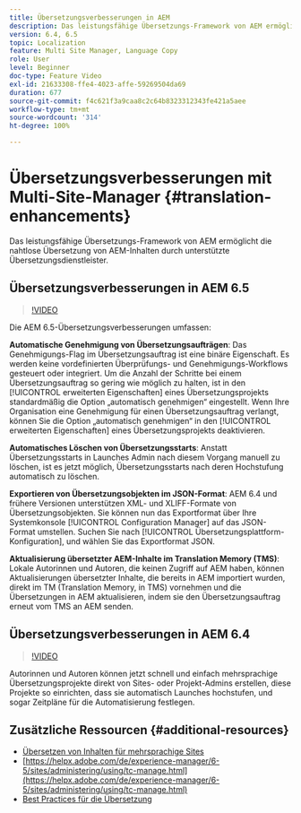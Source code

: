 ```yaml
---
title: Übersetzungsverbesserungen in AEM
description: Das leistungsfähige Übersetzungs-Framework von AEM ermöglicht die nahtlose Übersetzung von AEM-Inhalten durch unterstützte Übersetzungsdienstleister. Erfahren Sie mehr über die neuesten Verbesserungen.
version: 6.4, 6.5
topic: Localization
feature: Multi Site Manager, Language Copy
role: User
level: Beginner
doc-type: Feature Video
exl-id: 21633308-ffe4-4023-affe-59269504da69
duration: 677
source-git-commit: f4c621f3a9caa8c2c64b8323312343fe421a5aee
workflow-type: tm+mt
source-wordcount: '314'
ht-degree: 100%

---
```


# Übersetzungsverbesserungen mit Multi-Site-Manager {#translation-enhancements}

Das leistungsfähige Übersetzungs-Framework von AEM ermöglicht die nahtlose Übersetzung von AEM-Inhalten durch unterstützte Übersetzungsdienstleister.

## Übersetzungsverbesserungen in AEM 6.5

>[!VIDEO](https://video.tv.adobe.com/v/27405?quality=12&learn=on)

Die AEM 6.5-Übersetzungsverbesserungen umfassen:

**Automatische Genehmigung von Übersetzungsaufträgen**: Das Genehmigungs-Flag im Übersetzungsauftrag ist eine binäre Eigenschaft. Es werden keine vordefinierten Überprüfungs- und Genehmigungs-Workflows gesteuert oder integriert. Um die Anzahl der Schritte bei einem Übersetzungsauftrag so gering wie möglich zu halten, ist in den [!UICONTROL erweiterten Eigenschaften] eines Übersetzungsprojekts standardmäßig die Option „automatisch genehmigen“ eingestellt. Wenn Ihre Organisation eine Genehmigung für einen Übersetzungsauftrag verlangt, können Sie die Option „automatisch genehmigen“ in den [!UICONTROL erweiterten Eigenschaften] eines Übersetzungsprojekts deaktivieren.

**Automatisches Löschen von Übersetzungsstarts**: Anstatt Übersetzungsstarts in Launches Admin nach diesem Vorgang manuell zu löschen, ist es jetzt möglich, Übersetzungsstarts nach deren Hochstufung automatisch zu löschen.

**Exportieren von Übersetzungsobjekten im JSON-Format**: AEM 6.4 und frühere Versionen unterstützen XML- und XLIFF-Formate von Übersetzungsobjekten. Sie können nun das Exportformat über Ihre Systemkonsole [!UICONTROL Configuration Manager] auf das JSON-Format umstellen. Suchen Sie nach [!UICONTROL Übersetzungsplattform-Konfiguration], und wählen Sie das Exportformat JSON.

**Aktualisierung übersetzter AEM-Inhalte im Translation Memory (TMS)**: Lokale Autorinnen und Autoren, die keinen Zugriff auf AEM haben, können Aktualisierungen übersetzter Inhalte, die bereits in AEM importiert wurden, direkt im TM (Translation Memory, in TMS) vornehmen und die Übersetzungen in AEM aktualisieren, indem sie den Übersetzungsauftrag erneut vom TMS an AEM senden.

## Übersetzungsverbesserungen in AEM 6.4

>[!VIDEO](https://video.tv.adobe.com/v/21309?quality=12&learn=on)

Autorinnen und Autoren können jetzt schnell und einfach mehrsprachige Übersetzungsprojekte direkt von Sites- oder Projekt-Admins erstellen, diese Projekte so einrichten, dass sie automatisch Launches hochstufen, und sogar Zeitpläne für die Automatisierung festlegen.

## Zusätzliche Ressourcen {#additional-resources}

* [Übersetzen von Inhalten für mehrsprachige Sites](https://helpx.adobe.com/de/experience-manager/6-5/sites/administering/using/translation.html)
* [https://helpx.adobe.com/de/experience-manager/6-5/sites/administering/using/tc-manage.html](https://helpx.adobe.com/de/experience-manager/6-5/sites/administering/using/tc-manage.html)
* [Best Practices für die Übersetzung](https://helpx.adobe.com/de/experience-manager/6-5/sites/administering/using/tc-bp.html)
